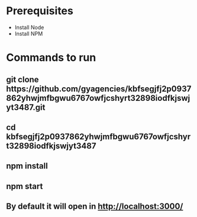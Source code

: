 <h1>Prerequisites</h1>
<ul>
  <li>Install Node</li>
    <li>Install NPM</li>
</ul>

<h1>Commands to run</h1>
<h2>git clone https://github.com/gyagencies/kbfsegjfj2p0937862yhwjmfbgwu6767owfjcshyrt32898iodfkjswjyt3487.git </h2>
<h2> cd kbfsegjfj2p0937862yhwjmfbgwu6767owfjcshyrt32898iodfkjswjyt3487</h2>
<h2>npm install</h2>
<h2>npm start</h2>

<h2> By default it will open in <a href="http://localhost:3000/">http://localhost:3000/</a> <h2>

